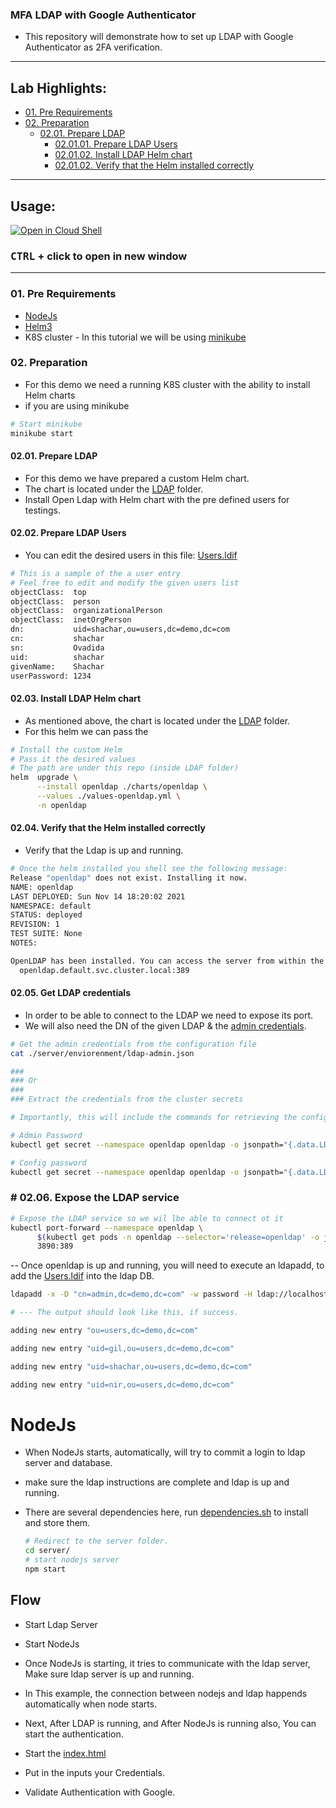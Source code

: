### MFA LDAP with Google Authenticator

- This repository will demonstrate how to set up LDAP with Google Authenticator as 2FA verification.

<!-- inPage TOC start -->

---

## Lab Highlights:

- [01. Pre Requirements](#01-Pre-Requirements)
- [02. Preparation](#02-Preparation)
  - [02.01. Prepare LDAP](#0201-Prepare-LDAP)
    - [02.01.01. Prepare LDAP Users](#020101-Prepare-LDAP-Users)
    - [02.01.02. Install LDAP Helm chart](#020102-Install-LDAP-Helm-chart)
    - [02.01.02. Verify that the Helm installed correctly](#020102-Verify-that-the-Helm-installed-correctly)

---

<!-- inPage TOC end -->

## Usage:

[![Open in Cloud Shell](https://gstatic.com/cloudssh/images/open-btn.svg)](https://console.cloud.google.com/cloudshell/editor?cloudshell_git_repo=https://github.com/Shachar297/Ldap-GoogleAuth.git)

### **<kbd>CTRL</kbd> + click to open in new window**

---

### 01. Pre Requirements

- [NodeJs](https://nodejs.org/en/)
- [Helm3](https://helm.sh/docs/intro/install/)
- K8S cluster - In this tutorial we will be using [minikube](https://minikube.sigs.k8s.io/docs/start/)

### 02. Preparation

- For this demo we need a running K8S cluster with the ability to install Helm charts
- if you are using minikube

```sh
# Start minikube
minikube start
```

#### 02.01. Prepare LDAP

- For this demo we have prepared a custom Helm chart.
- The chart is located under the [LDAP](./server/LDAP) folder.
- Install Open Ldap with Helm chart with the pre defined users for testings.

#### 02.02. Prepare LDAP Users

- You can edit the desired users in this file: [Users.ldif](./server/LDAP/Users.ldif)

```sh
# This is a sample of the a user entry
# Feel free to edit and modify the given users list
objectClass:  top
objectClass:  person
objectClass:  organizationalPerson
objectClass:  inetOrgPerson
dn:           uid=shachar,ou=users,dc=demo,dc=com
cn:           shachar
sn:           Ovadida
uid:          shachar
givenName:    Shachar
userPassword: 1234
```

#### 02.03. Install LDAP Helm chart

- As mentioned above, the chart is located under the [LDAP](./server/LDAP) folder.
- For this helm we can pass the

```sh
# Install the custom Helm
# Pass it the desired values
# The path are under this repo (inside LDAP folder)
helm  upgrade \
      --install openldap ./charts/openldap \
      --values ./values-openldap.yml \
      -n openldap
```

#### 02.04. Verify that the Helm installed correctly

- Verify that the Ldap is up and running.

```sh
# Once the helm installed you shell see the following message:
Release "openldap" does not exist. Installing it now.
NAME: openldap
LAST DEPLOYED: Sun Nov 14 18:20:02 2021
NAMESPACE: default
STATUS: deployed
REVISION: 1
TEST SUITE: None
NOTES:

OpenLDAP has been installed. You can access the server from within the k8s cluster using:
  openldap.default.svc.cluster.local:389

```

#### 02.05. Get LDAP credentials

- In order to be able to connect to the LDAP we need to expose its port.
- We will also need the DN of the given LDAP & the [admin credentials](./server/enviorenment/ldap-admin.json).

```sh
# Get the admin credentials from the configuration file
cat ./server/enviorenment/ldap-admin.json

###
### Or
###
### Extract the credentials from the cluster secrets

# Importantly, this will include the commands for retrieving the config and administration passwords

# Admin Password
kubectl get secret --namespace openldap openldap -o jsonpath="{.data.LDAP_ADMIN_PASSWORD}" | base64 --decode; echo

# Config password
kubectl get secret --namespace openldap openldap -o jsonpath="{.data.LDAP_CONFIG_PASSWORD}" | base64 --decode; echo
```

### # 02.06. Expose the LDAP service

```sh
# Expose the LDAP service so we wil lbe able to connect ot it
kubectl port-forward --namespace openldap \
      $(kubectl get pods -n openldap --selector='release=openldap' -o jsonpath='{.items[0].metadata.name}') \
      3890:389
```

-- Once openldap is up and running, you will need to execute an ldapadd, to add the [Users.ldif]() into the ldap DB.

```sh
ldapadd -x -D "cn=admin,dc=demo,dc=com" -w password -H ldap://localhost:3890 -f Users.ldif 

# --- The output should look like this, if success.

adding new entry "ou=users,dc=demo,dc=com"

adding new entry "uid=gil,ou=users,dc=demo,dc=com"

adding new entry "uid=shachar,ou=users,dc=demo,dc=com"

adding new entry "uid=nir,ou=users,dc=demo,dc=com"

```

# NodeJs

- When NodeJs starts, automatically, will try to commit a login to ldap server and database.
- make sure the ldap instructions are complete and ldap is up and running.

- There are several dependencies here, run [dependencies.sh](https://github.com/Shachar297/Ldap-GoogleAuth/blob/master/server/requirements/dependecies.sh) to install and store them.

  ```sh
  # Redirect to the server folder.
  cd server/
  # start nodejs server
  npm start
  ```

## Flow

- Start Ldap Server
- Start NodeJs
- Once NodeJs is starting, it tries to communicate with the ldap server, Make sure ldap server is up and running.

- In This example, the connection between nodejs and ldap happends automatically when node starts.

- Next, After LDAP is running, and After NodeJs is running also, You can start the authentication.

- Start the <a href="localhost:127.0.0.1:5500/client/index.html"> index.html </a>

- Put in the inputs your Credentials. 

- Validate Authentication with Google.


